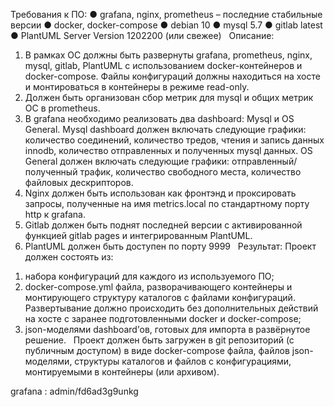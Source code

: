 Требования к ПО:
● grafana, nginx, prometheus – последние стабильные версии
● docker, docker-compose
● debian 10
● mysql 5.7
● gitlab latest
● PlantUML Server Version 1202200 (или свежее)
 
Описание:
1. В рамках ОС должны быть развернуты grafana, prometheus, nginx, mysql, gitlab, PlantUML с
использованием docker-контейнеров и docker-compose. Файлы конфигураций должны находиться на хосте и монтироваться в контейнеры в режиме read-only.
2. Должен быть организован сбор метрик для mysql и общих метрик ОС в prometheus.
3. В grafana необходимо реализовать два dashboard: Mysql и OS General.
Mysql dashboard должен включать следующие графики: количество соединений, количество тредов, чтения и запись данных innodb, количество отправленных и полученных mysql данных.
OS General должен включать следующие графики: отправленный/полученный трафик, количество свободного места, количество файловых дескрипторов.
4. Nginx должен быть использован как фронтэнд и проксировать запросы, полученные на имя metrics.local по стандартному порту http к grafana.
5. Gitlab должен быть поднят последней версии с активированной функцией gitlab pages и интегрированным PlantUML.
6. PlantUML должен быть доступен по порту 9999
 
Результат:
Проект должен состоять из:
1) набора конфигураций для каждого из используемого ПО;
2) docker-compose.yml файла, разворачивающего контейнеры и монтирующего структуру каталогов с файлами конфигураций. Развертывание должно происходить без дополнительных действий на хосте с заранее подготовленными docker и docker-compose;
3) json-моделями dashboard’ов, готовых для импорта в развёрнутое решение.
 
Проект должен быть загружен в git репозиторий (с публичным доступом) в виде docker-compose файла, файлов json-моделями, структуры каталогов и файлов с конфигурациями, монтируемыми в контейнеры (или архивом).

grafana : admin/fd6ad3g9unkg
